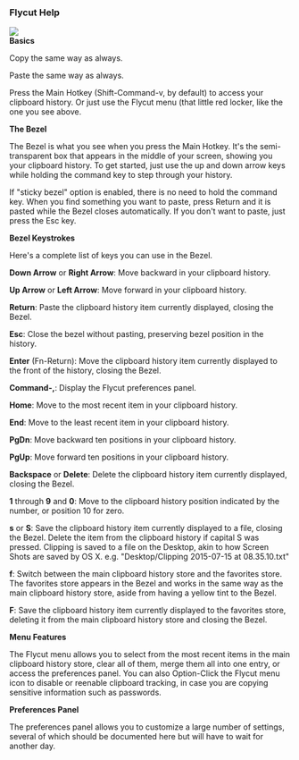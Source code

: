 ### Flycut Help
<a href="http://itunes.apple.com/us/app/flycut-clipboard-manager/id442160987?mt=12"><img src="http://a3.mzstatic.com/us/r1000/047/Purple/fb/53/f2/mzi.mcaxwyjm.175x175-75.png" /></a><br />
**Basics**

Copy the same way as always.

Paste the same way as always.

Press the Main Hotkey (Shift-Command-v, by default) to access your clipboard history.  Or just use the Flycut menu (that little red locker, like the one you see above.

**The Bezel**

The Bezel is what you see when you press the Main Hotkey.  It's the semi-transparent box that appears in the middle of your screen, showing you your clipboard history.  To get started, just use the up and down arrow keys while holding the command key to step through your history. 

If "sticky bezel" option is enabled, there is no need to hold the command key. When you find something you want to paste, press Return and it is pasted while the Bezel closes automatically.  If you don't want to paste, just press the Esc key.

**Bezel Keystrokes**

Here's a complete list of keys you can use in the Bezel.

**Down Arrow** or **Right Arrow**: Move backward in your clipboard history.

**Up Arrow** or **Left Arrow**: Move forward in your clipboard history.

**Return**: Paste the clipboard history item currently displayed, closing the Bezel.

**Esc**: Close the bezel without pasting, preserving bezel position in the history.

**Enter** (Fn-Return): Move the clipboard history item currently displayed to the front of the history, closing the Bezel.

**Command-,**: Display the Flycut preferences panel.

**Home**: Move to the most recent item in your clipboard history.

**End**: Move to the least recent item in your clipboard history.

**PgDn**: Move backward ten positions in your clipboard history.

**PgUp**: Move forward ten positions in your clipboard history.

**Backspace** or **Delete**: Delete the clipboard history item currently displayed, closing the Bezel.

**1** through **9** and **0**: Move to the clipboard history position indicated by the number, or position 10 for zero.

**s** or **S**: Save the clipboard history item currently displayed to a file, closing the Bezel.  Delete the item from the clipboard history if capital S was pressed.  Clipping is saved to a file on the Desktop, akin to how Screen Shots are saved by OS X.  e.g.  "Desktop/Clipping 2015-07-15 at 08.35.10.txt"

**f**: Switch between the main clipboard history store and the favorites store.  The favorites store appears in the Bezel and works in the same way as the main clipboard history store, aside from having a yellow tint to the Bezel.

**F**: Save the clipboard history item currently displayed to the favorites store, deleting it from the main clipboard history store and closing the Bezel.

**Menu Features**

The Flycut menu allows you to select from the most recent items in the main clipboard history store, clear all of them, merge them all into one entry, or access the preferences panel.  You can also Option-Click the Flycut menu icon to disable or reenable clipboard tracking, in case you are copying sensitive information such as passwords.

**Preferences Panel**

The preferences panel allows you to customize a large number of settings, several of which should be documented here but will have to wait for another day.

